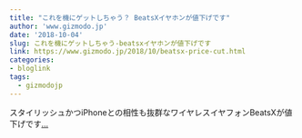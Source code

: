 ```yaml
---
title: "これを機にゲットしちゃう？ BeatsXイヤホンが値下げです"
author: 'www.gizmodo.jp'
date: '2018-10-04'
slug: これを機にゲットしちゃう-beatsxイヤホンが値下げです
link: https://www.gizmodo.jp/2018/10/beatsx-price-cut.html
categories:
- bloglink
tags:
  - gizmodojp
---
```


スタイリッシュかつiPhoneとの相性も抜群なワイヤレスイヤフォンBeatsXが値下げです[... <i class="fas fa-external-link-alt"></i>](https://www.gizmodo.jp/2018/10/beatsx-price-cut.html)

